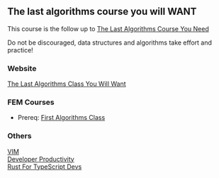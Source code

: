 ## The last algorithms course you will WANT
This course is the follow up to [The Last Algorithms Course You Need](https://github.com/ThePrimeagen/fem-algos)

Do not be discouraged, data structures and algorithms take effort and practice!

### Website
[The Last Algorithms Class You Will Want](https://theprimeagen.github.io/fem-algos-2)

### FEM Courses
- Prereq: [First Algorithms Class](https://frontendmasters.com/courses/algorithms)

### Others
[VIM](https://frontendmasters.com/courses/vim-fundamentals/)<br/>
[Developer Productivity](https://frontendmasters.com/courses/developer-productivity/)<br/>
[Rust For TypeScript Devs](https://frontendmasters.com/courses/rust-ts-devs/)<br/>

